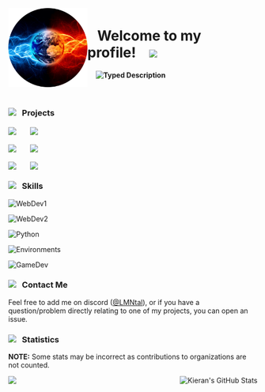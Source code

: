 <img align="left" alt="Avatar" width="160px" src="https://raw.githubusercontent.com/Kieran-Lock/Kieran-Lock/master/assets/avatar.png" />

<div>
    <h1>&nbsp;&nbsp;&nbsp;Welcome to my profile!&nbsp;&nbsp;&nbsp;&nbsp;<img src="https://media.giphy.com/media/hvRJCLFzcasrR4ia7z/giphy.gif" width="35"></h1>
    <h4>&nbsp;&nbsp;&nbsp;&nbsp;&nbsp;<img alt="Typed Description" src="https://readme-typing-svg.herokuapp.com?font=Noto+Sans&size=28&duration=3500&pause=500&color=E6EDF3&width=435&lines=Hi!+​+I'm+Kieran+Lock;Software+%2F+Web+Developer;Proficient+with+React+/+Svelte;Located+in+England%2C+UK" /></h4>
</div>
<br />

<h3><img src="https://media2.giphy.com/media/QssGEmpkyEOhBCb7e1/giphy.gif?cid=ecf05e47a0n3gi1bfqntqmob8g9aid1oyj2wr3ds3mg700bl&rid=giphy.gif" width ="30"> &nbsp;&nbsp;Projects</h3>

<div>
    <a href="https://github.com/Racing-League-Tools/Racing-League-Tools-Public"><img align="center" src="https://github-readme-stats.vercel.app/api/pin/?username=Racing-League-Tools&repo=Racing-League-Tools-Public&title_color=ffffff&text_color=c9cacc&icon_color=2bbc8a&bg_color=1d1f21" width="350px" /></a>&nbsp;&nbsp;&nbsp;&nbsp;&nbsp;&nbsp;
    <a href="https://github.com/Racing-League-Tools/ScanDocs"><img align="center" src="https://github-readme-stats.vercel.app/api/pin/?username=Kieran-Lock&repo=ScanDocs&title_color=ffffff&text_color=c9cacc&icon_color=2bbc8a&bg_color=1d1f21" width="350px" /></a>
</div>
<br />
<div>
    <a href="https://github.com/Kieran-Lock/XtermGUI"><img align="center" src="https://github-readme-stats.vercel.app/api/pin/?username=Kieran-Lock&repo=XtermGUI&title_color=ffffff&text_color=c9cacc&icon_color=2bbc8a&bg_color=1d1f21" width="350px" /></a>&nbsp;&nbsp;&nbsp;&nbsp;&nbsp;&nbsp;
    <a href="https://github.com/Kieran-Lock/SQLiteFrame"><img align="center" src="https://github-readme-stats.vercel.app/api/pin/?username=Kieran-Lock&repo=SQLiteFrame&title_color=ffffff&text_color=c9cacc&icon_color=2bbc8a&bg_color=1d1f21" width="350px" /></a>
</div>
<br />
<div>
    <a href="https://github.com/Kieran-Lock/AutoKahoot"><img align="center" src="https://github-readme-stats.vercel.app/api/pin/?username=Kieran-Lock&repo=AutoKahoot&title_color=ffffff&text_color=c9cacc&icon_color=2bbc8a&bg_color=1d1f21" width="350px" /></a>&nbsp;&nbsp;&nbsp;&nbsp;&nbsp;&nbsp;
    <a href="https://github.com/Kieran-Lock/Reddit-GOD"><img align="center" src="https://github-readme-stats.vercel.app/api/pin/?username=Kieran-Lock&repo=Reddit-GOD&title_color=ffffff&text_color=c9cacc&icon_color=2bbc8a&bg_color=1d1f21" width="350px" /></a>
</div>

<h3><img src="https://media.giphy.com/media/fjOdkUskrUGyOZTHhQ/giphy.gif" width ="30"> &nbsp;&nbsp;Skills</h3>

![WebDev1](https://skillicons.dev/icons?i=ts,js,html,css)


![WebDev2](https://skillicons.dev/icons?i=firebase,gcp,react,nextjs)


![Python](https://skillicons.dev/icons?i=py,discord,raspberrypi,flask)


![Environments](https://skillicons.dev/icons?i=vscode,stackoverflow,github,git)


![GameDev](https://skillicons.dev/icons?i=cs,unity,unreal,arduino)


<h3><img src="https://media.giphy.com/media/ZqaZekJ3mPMmeMew4A/giphy.gif" width ="35"> &nbsp;&nbsp;Contact Me</h3>

Feel free to add me on discord ([@LMNtal](https://discordapp.com/users/380798738295422978)), or if you have a question/problem directly relating to one of my projects, you can open an issue.

<h3><img src="https://media.giphy.com/media/cj87CxfRtrUifF3Ryk/giphy.gif" width="30"> &nbsp;&nbsp;Statistics</h3>

**NOTE:** Some stats may be incorrect as contributions to organizations are not counted.

<div>
    <img align="left" src="https://github-readme-stats.vercel.app/api/top-langs/?username=Kieran-Lock&hide=java,html,tex&title_color=ffffff&text_color=c9cacc&icon_color=2bbc8a&bg_color=1d1f21&langs_count=3" />
    <img align="right" src="https://github-readme-stats.vercel.app/api?username=Kieran-Lock&show_icons=true&line_height=27&count_private=true&title_color=ffffff&text_color=c9cacc&icon_color=2bbc8a&bg_color=1d1f21" alt="Kieran's GitHub Stats" />
</div>
